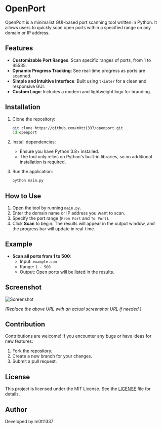 # OpenPort

OpenPort is a minimalist GUI-based port scanning tool written in Python. It allows users to quickly scan open ports within a specified range on any domain or IP address.

## Features
- **Customizable Port Ranges**: Scan specific ranges of ports, from 1 to 65535.
- **Dynamic Progress Tracking**: See real-time progress as ports are scanned.
- **Simple and Intuitive Interface**: Built using `tkinter` for a clean and responsive GUI.
- **Custom Logo**: Includes a modern and lightweight logo for branding.

## Installation

1. Clone the repository:
   ```bash
   git clone https://github.com/m0tt1337/openport.git
   cd openport
   ```

2. Install dependencies:
   - Ensure you have Python 3.8+ installed.
   - The tool only relies on Python's built-in libraries, so no additional installation is required.

3. Run the application:
   ```bash
   python main.py
   ```

## How to Use
1. Open the tool by running `main.py`.
2. Enter the domain name or IP address you want to scan.
3. Specify the port range (`From Port` and `To Port`).
4. Click **Scan** to begin. The results will appear in the output window, and the progress bar will update in real-time.

## Example
- **Scan all ports from 1 to 500**:
  - Input: `example.com`
  - Range: `1 - 500`
  - Output: Open ports will be listed in the results.

## Screenshot

![Screenshot](https://via.placeholder.com/800x400?text=Screenshot+placeholder)

*(Replace the above URL with an actual screenshot URL if needed.)*

## Contribution
Contributions are welcome! If you encounter any bugs or have ideas for new features:
1. Fork the repository.
2. Create a new branch for your changes.
3. Submit a pull request.

## License
This project is licensed under the MIT License. See the [LICENSE](LICENSE) file for details.

## Author
Developed by m0tt1337
